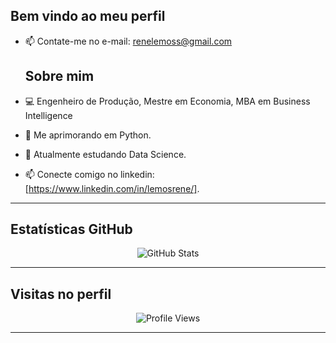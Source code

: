 ## Bem vindo ao meu perfil

- 📫 Contate-me no e-mail: renelemoss@gmail.com

  ## Sobre mim
- 💻 Engenheiro de Produção, Mestre em Economia, MBA em Business Intelligence
- 🎯 Me aprimorando em Python.
- 🌱 Atualmente estudando Data Science.
- 📫 Conecte comigo no linkedin: [https://www.linkedin.com/in/lemosrene/].

---

## Estatísticas GitHub

<p align="center">
  <img src="https://github-readme-stats.vercel.app/api?username=renelemos&show_icons=true&theme=tokyonight" alt="GitHub Stats" />
</p>

---

## Visitas no perfil

<p align="center">
  <img src="https://komarev.com/ghpvc/?username=renelemos&label=Profile%20views&color=0e75b6&style=flat" alt="Profile Views" />
</p>

---

